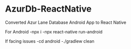 # AzurDb-ReactNative
Converted Azur Lane Database Android App to React Native

For Android
-npx i
-npx react-native run-android

If facing issues
-cd android
-./gradlew clean
